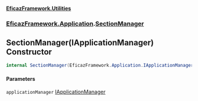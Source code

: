 #### [EficazFramework.Utilities](EficazFrameworkUtilities.md 'EficazFramework Utilities')
### [EficazFramework.Application](EficazFrameworkUtilities.md#EficazFramework.Application 'EficazFramework.Application').[SectionManager](EficazFramework.Application/SectionManager.md 'EficazFramework.Application.SectionManager')

## SectionManager(IApplicationManager) Constructor

```csharp
internal SectionManager(EficazFramework.Application.IApplicationManager applicationManager);
```
#### Parameters

<a name='EficazFramework.Application.SectionManager.SectionManager(EficazFramework.Application.IApplicationManager).applicationManager'></a>

`applicationManager` [IApplicationManager](EficazFramework.Application/IApplicationManager.md 'EficazFramework.Application.IApplicationManager')